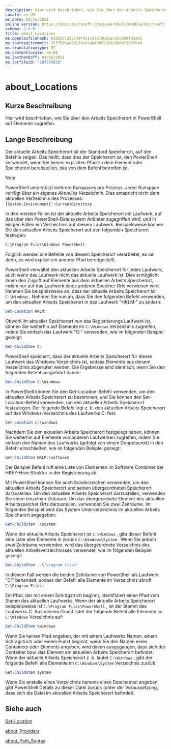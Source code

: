 ```yaml
---
description: Hier wird beschrieben, wie Sie über den Arbeits Speicherort in PowerShell auf Elemente zugreifen.
Locale: en-US
ms.date: 03/15/2021
online version: https://docs.microsoft.com/powershell/module/microsoft.powershell.core/about/about_locations?view=powershell-7&WT.mc_id=ps-gethelp
schema: 2.0.0
title: about_Locations
ms.openlocfilehash: 8129331353724f4c1c57019b01ac58c8b9fa5a03
ms.sourcegitcommit: 15f759ca68d17acecab46b52250298d4f2037c4d
ms.translationtype: MT
ms.contentlocale: de-DE
ms.lasthandoff: 03/16/2021
ms.locfileid: "103575626"
---
```

# <a name="about_locations"></a>about_Locations

## <a name="short-description"></a>Kurze Beschreibung
Hier wird beschrieben, wie Sie über den Arbeits Speicherort in PowerShell auf Elemente zugreifen.

## <a name="long-description"></a>Lange Beschreibung

Der aktuelle Arbeits Speicherort ist der Standard Speicherort, auf den Befehle zeigen.
Das heißt, dass dies der Speicherort ist, den PowerShell verwendet, wenn Sie keinen expliziten Pfad zu dem Element oder Speicherort bereitstellen, das von dem Befehl betroffen ist.

> [!NOTE]
> PowerShell unterstützt mehrere Runspaces pro Prozess. Jeder Runspace verfügt über ein eigenes _Aktuelles Verzeichnis_. Dies entspricht nicht dem aktuellen Verzeichnis des Prozesses: `[System.Environment]::CurrentDirectory` .

In den meisten Fällen ist der aktuelle Arbeits Speicherort ein Laufwerk, auf das über den PowerShell-Dateisystem Anbieter zugegriffen wird, und in einigen Fällen ein Verzeichnis auf diesem Laufwerk.
Beispielsweise können Sie den aktuellen Arbeits Speicherort auf den folgenden Speicherort festlegen:

```powershell
C:\Program Files\Windows PowerShell
```

Folglich werden alle Befehle von diesem Speicherort verarbeitet, es sei denn, es wird explizit ein anderer Pfad bereitgestellt.

PowerShell verwaltet den aktuellen Arbeits Speicherort für jedes Laufwerk, auch wenn das Laufwerk nicht das aktuelle Laufwerk ist. Dies ermöglicht Ihnen den Zugriff auf Elemente aus dem aktuellen Arbeits Speicherort, indem nur auf das Laufwerk eines anderen Speicher Orts verwiesen wird.
Nehmen Sie beispielsweise an, dass der aktuelle Arbeits Speicherort ist `C:\Windows` . Nehmen Sie nun an, dass Sie den folgenden Befehl verwenden, um den aktuellen Arbeits Speicherort in das Laufwerk "HKLM:" zu ändern:

```powershell
Set-Location HKLM:
```

Obwohl Ihr aktueller Speicherort nun das Registrierungs Laufwerk ist, können Sie weiterhin auf Elemente im `C:\Windows` Verzeichnis zugreifen, indem Sie einfach das Laufwerk "C:" verwenden, wie im folgenden Beispiel gezeigt:

```powershell
Get-ChildItem C:
```

PowerShell speichert, dass der aktuelle Arbeits Speicherort für dieses Laufwerk das Windows-Verzeichnis ist, sodass Elemente aus diesem Verzeichnis abgerufen werden. Die Ergebnisse sind identisch, wenn Sie den folgenden Befehl ausgeführt haben:

```powershell
Get-ChildItem C:\Windows
```

In PowerShell können Sie den Get-Location-Befehl verwenden, um den aktuellen Arbeits Speicherort zu bestimmen, und Sie können den Set-Location-Befehl verwenden, um den aktuellen Arbeits Speicherort festzulegen. Der folgende Befehl legt z. b. den aktuellen Arbeits Speicherort auf das Windows-Verzeichnis des Laufwerks C: fest:

```powershell
Set-Location c:\windows
```

Nachdem Sie den aktuellen Arbeits Speicherort festgelegt haben, können Sie weiterhin auf Elemente von anderen Laufwerken zugreifen, indem Sie einfach den Namen des Laufwerks (gefolgt von einem Doppelpunkt) in den Befehl einschließen, wie im folgenden Beispiel gezeigt:

```powershell
Get-ChildItem HKLM:\software
```

Der Beispiel Befehl ruft eine Liste von Elementen im Software Container der HKEY-Hive-Struktur in der Registrierung ab.

Mit PowerShell können Sie auch Sonderzeichen verwenden, um den aktuellen Arbeits Speicherort und seinen übergeordneten Speicherort darzustellen. Um den aktuellen Arbeits Speicherort darzustellen, verwenden Sie einen einzelnen Zeitraum. Um das übergeordnete Element des aktuellen Arbeitsspeicher Orts darzustellen, verwenden Sie zwei Zeiträume. Im folgenden Beispiel wird das System Unterverzeichnis im aktuellen Arbeits Speicherort angegeben:

```powershell
Get-ChildItem .\system
```

Wenn der aktuelle Arbeits Speicherort ist `C:\Windows` , gibt dieser Befehl eine Liste aller Elemente in zurück `C:\Windows\System` . Wenn Sie jedoch zwei Zeiträume verwenden, wird das übergeordnete Verzeichnis des aktuellen Arbeitsverzeichnisses verwendet, wie im folgenden Beispiel gezeigt:

```powershell
Get-ChildItem ..\"program files"
```

In diesem Fall werden die beiden Zeiträume von PowerShell als Laufwerk "C:" behandelt, sodass der Befehl alle Elemente im Verzeichnis abruft `C:\Program Files` .

Ein Pfad, der mit einem Schrägstrich beginnt, identifiziert einen Pfad vom Stamm des aktuellen Laufwerks. Wenn der aktuelle Arbeits Speicherort beispielsweise ist `C:\Program Files\PowerShell` , ist der Stamm des Laufwerks C. Aus diesem Grund listet der folgende Befehl alle Elemente im `C:\Windows` Verzeichnis auf:

```powershell
Get-ChildItem \windows
```

Wenn Sie keinen Pfad angeben, der mit einem Laufwerks Namen, einem Schrägstrich oder einem Punkt beginnt, wenn Sie den Namen eines Containers oder Elements angeben, wird davon ausgegangen, dass sich der Container bzw. das Element am aktuellen Arbeits Speicherort befindet. Wenn der aktuelle Arbeits Speicherort z. b. lautet `C:\Windows` , gibt der folgende Befehl alle Elemente im `C:\Windows\System` Verzeichnis zurück:

```powershell
Get-ChildItem system
```

Wenn Sie anstelle eines Verzeichnis namens einen Dateinamen angeben, gibt PowerShell Details zu dieser Datei zurück (unter der Voraussetzung, dass sich die Datei im aktuellen Arbeits Speicherort befindet).

## <a name="see-also"></a>Siehe auch

[Set-Location](xref:Microsoft.PowerShell.Management.Set-Location)

[about_Providers](about_Providers.md)

[about_Path_Syntax](about_Path_Syntax.md)

